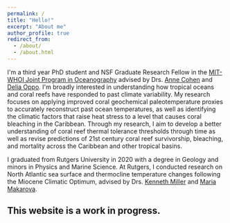 ```yaml
---
permalink: /
title: "Hello!"
excerpt: "About me"
author_profile: true
redirect_from: 
  - /about/
  - /about.html
---
```


I'm a third year PhD student and NSF Graduate Research Fellow in the [MIT-WHOI Joint Program in Oceanography](https://mit.whoi.edu/) advised by Drs. [Anne Cohen](https://www2.whoi.edu/site/cohenlab/) and [Delia Oppo](https://www2.whoi.edu/staff/doppo/). I'm broadly interested in understanding how tropical oceans and coral reefs have responded to past climate variability. My research focuses on applying improved coral geochemical paleotemperature proxies to accurately reconstruct past ocean temperatures, as well as identifying the climatic factors that raise heat stress to a level that causes coral bleaching in the Caribbean. Through my research, I aim to develop a better understanding of coral reef thermal tolerance thresholds through time as well as revise predictions of 21st century coral reef survivorship, bleaching, and mortality across the Caribbean and other tropical basins. 

I graduated from Rutgers University in 2020 with a degree in Geology and minors in Physics and Marine Science. At Rutgers, I conducted research on North Atlantic sea surface and thermocline temperature changes following the Miocene Climatic Optimum, advised by Drs. [Kenneth Miller](https://geology.rutgers.edu/people-directory/19-faculty/242-kenneth-g-miller) and [Maria Makarova](https://www.linkedin.com/in/maria-makarova-16741360).

## This website is a work in progress. 
